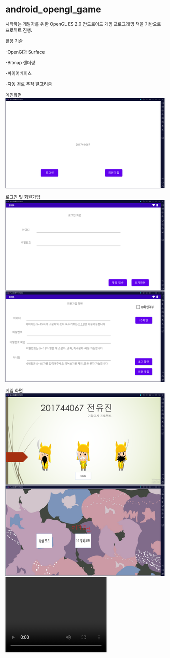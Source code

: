 # android_opengl_game

시작하는 개발자를 위한 OpenGL ES 2.0 안드로이드 게임 프로그래밍 책을 기반으로 프로젝트 진행.


활용 기술 

-OpenGl과 Surface

-Bitmap 랜더링

-파이어베이스

-자동 경로 추적 알고리즘

메인화면
<img src="https://github.com/jeonyuzin/android_opengl_game/blob/main/readimg/main.png">

로그인 및 회원가입
<img src="https://github.com/jeonyuzin/android_opengl_game/blob/main/readimg/login.png">
<img src="https://github.com/jeonyuzin/android_opengl_game/blob/main/readimg/reg.png">

게임 화면 
<img src="https://github.com/jeonyuzin/android_opengl_game/blob/main/readimg/Game_main.png">
<img src="https://github.com/jeonyuzin/android_opengl_game/blob/main/readimg/mode.png">
<video width="320" height="240" controls>
  <source src="https://github.com/jeonyuzin/android_opengl_game/blob/main/readimg/%ED%94%84%EB%A1%9C%EC%A0%9D%ED%8A%B8%20%EC%8B%9C%EC%97%B0.mp4" type="video/mp4">
  Your browser does not support the video tag.
</video>

